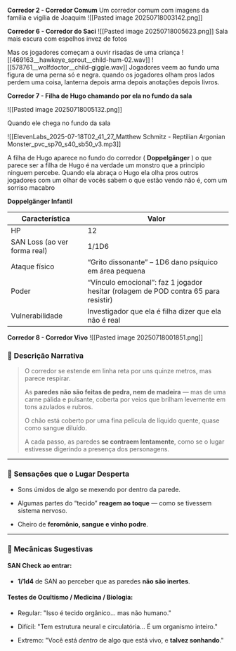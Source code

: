 **Corredor 2 - Corredor Comum**
Um corredor comum com imagens da família e vigília de Joaquim
![[Pasted image 20250718003142.png]]


**Corredor 6 - Corredor do Saci**
![[Pasted image 20250718005623.png]]
Sala mais escura com espelhos invez de fotos

Mas os jogadores começam a ouvir risadas de uma criança
![[469163__hawkeye_sprout__child-hum-02.wav]]
![[578761__wolfdoctor__child-giggle.wav]]
Jogadores veem ao fundo uma figura de uma perna só e negra.
quando os jogadores olham pros lados perdem uma coisa, lanterna depois arma depois anotações depois livros.


**Corredor 7 - Filha de Hugo chamando por ela no fundo da sala**

![[Pasted image 20250718005132.png]]

Quando ele chega no fundo da sala

![[ElevenLabs_2025-07-18T02_41_27_Matthew Schmitz - Reptilian Argonian Monster_pvc_sp70_s40_sb50_v3.mp3]]

A filha de Hugo aparece no fundo do corredor ( **Doppelgänger** ) o que parece ser a filha de Hugo é na verdade um monstro que a principio ninguem percebe. 
Quando ela abraça o Hugo ela olha pros outros jogadores com um olhar de vocês sabem o que estão vendo não é, com um sorriso macabro

**Doppelgänger Infantil**

| Característica               | Valor                                                                               |
| ---------------------------- | ----------------------------------------------------------------------------------- |
| HP                           | 12                                                                                  |
| SAN Loss (ao ver forma real) | 1/1D6                                                                               |
| Ataque físico                | “Grito dissonante” – 1D6 dano psíquico em área pequena                              |
| Poder                        | “Vínculo emocional”: faz 1 jogador hesitar (rolagem de POD contra 65 para resistir) |
| Vulnerabilidade              | Investigador que ela é filha dizer que ela não é real                               |



**Corredor 8 - Corredor Vivo**
![[Pasted image 20250718001851.png]]
### 🧱 **Descrição Narrativa**

> O corredor se estende em linha reta por uns quinze metros, mas parece respirar.
> 
> As **paredes não são feitas de pedra, nem de madeira** — mas de uma carne pálida e pulsante, coberta por veios que brilham levemente em tons azulados e rubros.
> 
> O chão está coberto por uma fina película de líquido quente, quase como sangue diluído.
> 
> A cada passo, as paredes **se contraem lentamente**, como se o lugar estivesse digerindo a presença dos personagens.

---

### 🧠 **Sensações que o Lugar Desperta**

- Sons úmidos de algo se mexendo por dentro da parede.
    
- Algumas partes do “tecido” **reagem ao toque** — como se tivessem sistema nervoso.
    
- Cheiro de **feromônio, sangue e vinho podre**.
    

---

### 🎲 **Mecânicas Sugestivas**

#### SAN Check ao entrar:

- **1/1d4** de SAN ao perceber que as paredes **não são inertes**.
    

#### Testes de Ocultismo / Medicina / Biologia:

- Regular: "Isso é tecido orgânico... mas não humano."
    
- Difícil: "Tem estrutura neural e circulatória... É um organismo inteiro."
    
- Extremo: "Você está _dentro_ de algo que está vivo, e **talvez sonhando**."